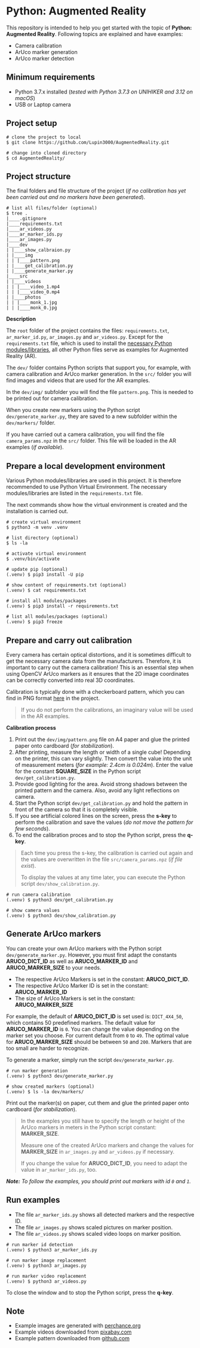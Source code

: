 # Python: Augmented Reality

This repository is intended to help you get started with the topic of **Python: Augmented Reality**. Following topics are explained and have examples:

- Camera calibration
- ArUco marker generation
- ArUco marker detection

## Minimum requirements

- Python 3.7.x installed (_tested with Python 3.7.3 on UNIHIKER and 3.12 on macOS_)
- USB or Laptop camera

## Project setup

```shell
# clone the project to local
$ git clone https://github.com/Lupin3000/AugmentedReality.git

# change into cloned directory
$ cd AugmentedReality/
```

## Project structure

The final folders and file structure of the project (_if no calibration has yet been carried out and no markers have been generated_).

```shell
# list all files/folder (optional)
$ tree .
|____.gitignore
|____requirements.txt
|____ar_videos.py
|____ar_marker_ids.py
|____ar_images.py
|____dev
| |____show_calbraion.py
| |____img
| | |____pattern.png
| |____get_calibration.py
| |____generate_marker.py
|____src
| |____videos
| | |____video_1.mp4
| | |____video_0.mp4
| |____photos
| | |____monk_1.jpg
| | |____monk_0.jpg
```

**Description**

The `root` folder of the project contains the files: `requirements.txt`, `ar_marker_id.py`, `ar_images.py` and `ar_videos.py`. Except for the `requirements.txt` file, which is used to install the [necessary Python modules/libraries](requirements.txt), all other Python files serve as examples for Augmented Reality (AR).

The `dev/` folder contains Python scripts that support you, for example, with camera calibration and ArUco marker generation. In the `src/` folder you will find images and videos that are used for the AR examples.

In the `dev/img/` subfolder you will find the file `pattern.png`. This is needed to be printed out for camera calibration.

When you create new markers using the Python script `dev/generate_marker.py`, they are saved to a new subfolder within the `dev/markers/` folder.

If you have carried out a camera calibration, you will find the file `camera_params.npz` in the `src/` folder. This file will be loaded in the AR examples (_if available_).

## Prepare a local development environment
Various Python modules/libraries are used in this project. It is therefore recommended to use Python Virtual Environment. The necessary modules/libraries are listed in the `requirements.txt` file.

The next commands show how the virtual environment is created and the installation is carried out.

```shell
# create virtual environment
$ python3 -m venv .venv

# list directory (optional)
$ ls -la

# activate virtual environment
$ .venv/bin/activate

# update pip (optional)
(.venv) $ pip3 install -U pip

# show content of requirements.txt (optional)
(.venv) $ cat requirements.txt

# install all modules/packages
(.venv) $ pip3 install -r requirements.txt

# list all modules/packages (optional)
(.venv) $ pip3 freeze
```

## Prepare and carry out calibration

Every camera has certain optical distortions, and it is sometimes difficult to get the necessary camera data from the manufacturers. Therefore, it is important to carry out the camera calibration! This is an essential step when using OpenCV ArUco markers as it ensures that the 2D image coordinates can be correctly converted into real 3D coordinates.

Calibration is typically done with a checkerboard pattern, which you can find in PNG format [here](dev/img/pattern.png) in the project.

> If you do not perform the calibrations, an imaginary value will be used in the AR examples.

**Calibration process**

1. Print out the `dev/img/pattern.png` file on A4 paper and glue the printed paper onto cardboard (_for stabilization_).
2. After printing, measure the length or width of a single cube! Depending on the printer, this can vary slightly. Then convert the value into the unit of measurement meters (_for example: 2.4cm is 0.024m_). Enter the value for the constant **SQUARE_SIZE** in the Python script `dev/get_calibration.py`.
3. Provide good lighting for the area. Avoid strong shadows between the printed pattern and the camera. Also, avoid any light reflections on camera. 
4. Start the Python script `dev/get_calibration.py` and hold the pattern in front of the camera so that it is completely visible.
5. If you see artificial colored lines on the screen, press the **s-key** to perform the calibration and save the values (_do not move the pattern for few seconds_).
6. To end the calibration proces and to stop the Python script, press the **q-key**.

> Each time you press the s-key, the calibration is carried out again and the values are overwritten in the file `src/camera_params.npz` (_if file exist_). 
> 
> To display the values at any time later, you can execute the Python script `dev/show_calibration.py`.

```shell
# run camera calibration
(.venv) $ python3 dev/get_calibration.py

# show camera values
(.venv) $ python3 dev/show_calibration.py
```

## Generate ArUco markers

You can create your own ArUco markers with the Python script `dev/generate_marker.py`. However, you must first adapt the constants **ARUCO_DICT_ID** as well as **ARUCO_MARKER_ID** and **ARUCO_MARKER_SIZE** to your needs.

- The respective ArUco Markers is set in the constant: **ARUCO_DICT_ID**.
- The respective ArUco Marker ID is set in the constant: **ARUCO_MARKER_ID**
- The size of ArUco Markers is set in the constant: **ARUCO_MARKER_SIZE**

For example, the default of **ARUCO_DICT_ID** is set used is: `DICT_4X4_50`, which contains 50 predefined markers. The default value for **ARUCO_MARKER_ID** is `0`. You can change the value depending on the marker set you choose. For current default from `0` to `49`. The optimal value for **ARUCO_MARKER_SIZE** should be between `50` and `200`. Markers that are too small are harder to recognize.

To generate a marker, simply run the script `dev/generate_marker.py`.

```shell
# run marker generation
(.venv) $ python3 dev/generate_marker.py

# show created markers (optional)
(.venv) $ ls -la dev/markers/
```

Print out the marker(s) on paper, cut them and glue the printed paper onto cardboard (_for stabilization_).

> In the examples you still have to specify the length or height of the ArUco markers in meters in the Python script constant: **MARKER_SIZE**.
> 
> Measure one of the created ArUco markers and change the values for **MARKER_SIZE** in `ar_images.py` and `ar_videos.py` if necessary.
> 
> If you change the value for **ARUCO_DICT_ID**, you need to adapt the value in `ar_marker_ids.py`, too.

_**Note:** To follow the examples, you should print out markers with id `0` and `1`._

## Run examples

- The file `ar_marker_ids.py` shows all detected markers and the respective ID.
- The file `ar_images.py` shows scaled pictures on marker position.
- The file `ar_videos.py` shows scaled video loops on marker position.

```shell
# run marker id detection
(.venv) $ python3 ar_marker_ids.py

# run marker image replacement
(.venv) $ python3 ar_images.py

# run marker video replacement
(.venv) $ python3 ar_videos.py
```

To close the window and to stop the Python script, press the **q-key**.

## Note

- Example images are generated with [perchance.org](https://perchance.org/ai-text-to-image-generator)
- Example videos downloaded from [pixabay.com](https://pixabay.com/)
- Example pattern downloaded from [github.com](https://github.com/opencv/opencv/blob/4.x/doc/pattern.png)
